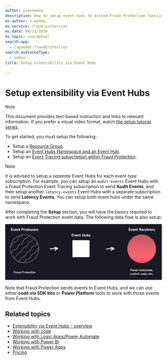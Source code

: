 ```yaml
---
author: yvonnedeq
description: How to setup event hubs to extend Fraud Protection functionality and incorporate Fraud Protection data into an organization’s processes and workflows.
ms.author: v-madeq
ms.service: fraud-protection
ms.date: 09/11/2020
ms.topic: conceptual
search.app:
  - Capaedac-fraudprotection
search.audienceType:
  - admin
title: Setup extensibility via Event Hubs

---
```



# Setup extensibility via Event Hubs

> [!NOTE]  
> This document provides text-based instruction and links to relevant information. If you prefer a visual video format, watch [the setup tutorial series](https://vimeo.com/showcase/7308527).

To get started, you must setup the following: 
- Setup a [Resource Group](https://docs.microsoft.com/azure/azure-resource-manager/management/manage-resource-groups-portal).
- Setup an [Event Hubs Namespace and an Event Hub](https://docs.microsoft.com/azure/event-hubs/event-hubs-create).
- Setup an [Event Tracing subscription within Fraud Protection](https://docs.microsoft.com/dynamics365/fraud-protection/event-tracing).
	
> [!NOTE]  
> It is advised to setup a *separate* Event Hubs for each event *type* subscription. For example, you can setup an `audit-events` Event Hubs with a Fraud Protection Event Tracing subscription to send **Audit Events**,  and then setup another `latency-events` Event Hubs with a separate subscription to send **Latency Events**. You can setup both event hubs under the same namespace.  

After completing the **Setup** section, you will have the basics required to work with Fraud Protection event data. The following data flow is also setup:

![data flow](media/eventhubs/data-flow.png)

   Note that Fraud Protection sends events to Event Hubs, and we can use either **code via SDK kits** or **Power Platform** tools to work with those events from Event Hubs.

## Related topics
- [Extensibility via Event Hubs -  overview](extensibility-via-event-hubs-overview.md)
- [Working with code](extensibility-with-code.md)
- [Working with Logic Apps/Power Automate](extensibility-with-power-automate.md)
- [Working with Power BI](extensibility-with-power-bi.md)
- [Working with Power Apps](extensibility-with-power-apps.md)
- [Pricing](extensibility-pricing.md)
 
